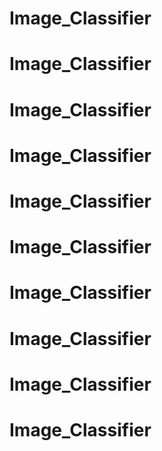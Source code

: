 # Image_Classifier
# Image_Classifier
# Image_Classifier
# Image_Classifier
# Image_Classifier
# Image_Classifier
# Image_Classifier
# Image_Classifier
# Image_Classifier
# Image_Classifier
